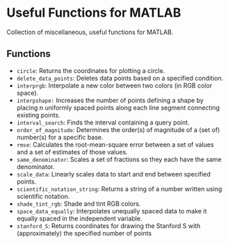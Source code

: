 # Useful Functions for MATLAB

Collection of miscellaneous, useful functions for MATLAB.


## Functions

   - `circle`: Returns the coordinates for plotting a circle.
   - `delete_data_points`: Deletes data points based on a specified condition.
   - `interprgb`: Interpolate a new color between two colors (in RGB color space).
   - `interpshape:` Increases the number of points defining a shape by placing n uniformly spaced points along each line segment connecting existing points.
   - `interval_search`: Finds the interval containing a query point.
   - `order_of_magnitude`: Determines the order(s) of magnitude of a (set of) number(s) for a specific base.
   - `rmse`: Calculates the root-mean-square error between a set of values and a set of estimates of those values.
   - `same_denominator`: Scales a set of fractions so they each have the same denominator.
   - `scale_data`: Linearly scales data to start and end between specified points.
   - `scientific_notation_string`: Returns a string of a number written using scientific notation.
   - `shade_tint_rgb`: Shade and tint RGB colors.
   - `space_data_equally`: Interpolates unequally spaced data to make it equally spaced in the independent variable.
   - `stanford_S`: Returns coordinates for drawing the Stanford S with (approximately) the specified number of points
